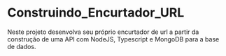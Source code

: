 # Construindo_Encurtador_URL
Neste projeto desenvolva seu próprio encurtador de url a partir da construção de uma API com NodeJS, Typescript e MongoDB para a base de dados.
